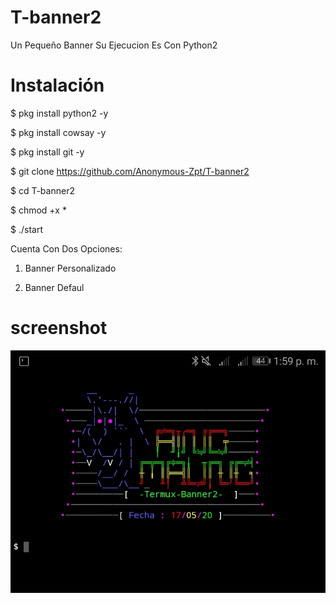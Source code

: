 # T-banner2
Un Pequeño Banner Su Ejecucion Es Con Python2

# Instalación 

$ pkg install python2 -y

$ pkg install cowsay -y

$ pkg install git -y

$ git clone https://github.com/Anonymous-Zpt/T-banner2

$ cd T-banner2 

$ chmod +x *

$ ./start

Cuenta Con Dos Opciones:

1. Banner Personalizado

2. Banner Defaul

# screenshot

![alt tag](https://raw.githubusercontent.com/Anonymous-Zpt/Archivos/master/IMG_20200517_140022.png?token=APCKNPTGUMJN5ZAKNCLPV5K6YGMY2)
